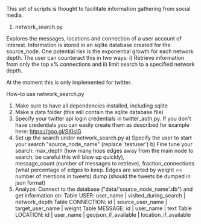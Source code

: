 This set of scripts is thought to facilitate information gathering from social media. 

1. network_search.py

  Explores the messages, locations and connection of a user account of interest. 
  Information is stored in an sqlite database created for the source_node. 
  One potential risk is the exponential growth for each network depth. The user can counteract this in two ways: i) Retrieve      information from only the top x% connections and ii) limit search to a specified network depth. 
  
  At the moment this is only implemented for twitter. 
  
  How-to use network_search.py
  1. Make sure to have all dependencies installed, including sqlite
  2. Make a data folder (this will contain the sqlite database file) 
  3. Specify your twitter api login credentials in twitter_auth.py. If you don't have credentials you can easily create them as   described for example here: https://goo.gl/SXIslG
  4. Set up the search under network_search.py 
      a) Specify the user to start your search "source_node_name" (replace 'testuser')
      b) Fine tune your search: 
            max_depth (how many hops edges away from the main node to search, be careful this will blow up quickly),   
            message_count (number of messages to retrieve), 
            fraction_connections (what percentage of edges to keep. Edges are sorted by weight == number of mentions in tweets)
            dump (should the tweets be dumped in json format) 
  5. Analyze: Connect to the database ("data/'source_node_name'.db") and get information on: 
      Table USER: user_name | visited_during_search | network_depth 
      Table CONNECTION: id | source_user_name | target_user_name | weight 
      Table MESSAGE: id | user_name | text
      Table LOCATION: id | user_name | geojson_if_available | location_if_available

  
  
